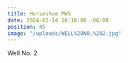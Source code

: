```yaml
---
title: Horseshoe PWS
date: 2024-02-14 16:18:00 -06:00
position: 45
image: "/uploads/WELL%20NO.%202.jpg"
---
```


Well No. 2